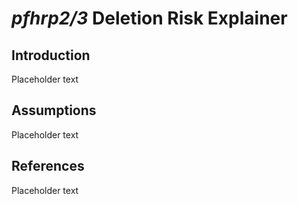 # *pfhrp2\/3* Deletion Risk Explainer

## Introduction
Placeholder text

## Assumptions
Placeholder text

## References
Placeholder text
